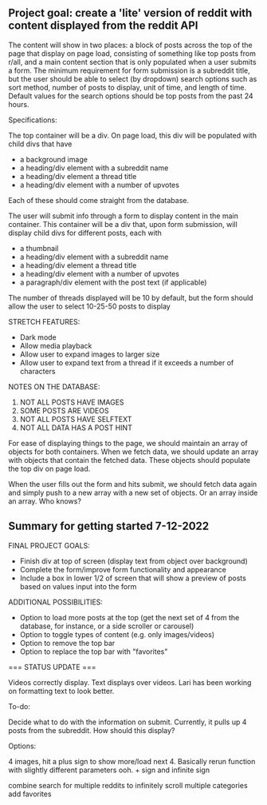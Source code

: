 ## Project goal: create a 'lite' version of reddit with content displayed from the reddit API

The content will show in two places: a block of posts across the top of the page that display on page load, consisting of something like top posts from r/all, and a main content section that is only populated when a user submits a form. The minimum requirement for form submission is a subreddit title, but the user should be able to select (by dropdown) search options such as sort method, number of posts to display, unit of time, and length of time. Default values for the search options should be top posts from the past 24 hours.

Specifications:

The top container will be a div. On page load, this div will be populated with child divs that have
- a background image
- a heading/div element with a subreddit name
- a heading/div element a thread title
- a heading/div element with a number of upvotes

Each of these should come straight from the database.

The user will submit info through a form to display content in the main container. This container will be a div that, upon form submission, will display child divs for different posts, each with
- a thumbnail
- a heading/div element with a subreddit name
- a heading/div element a thread title
- a heading/div element with a number of upvotes
- a paragraph/div element with the post text (if applicable)

The number of threads displayed will be 10 by default, but the form should allow the user to select 10-25-50 posts to display

STRETCH FEATURES:

- Dark mode
- Allow media playback
- Allow user to expand images to larger size
- Allow user to expand text from a thread if it exceeds a number of characters

NOTES ON THE DATABASE:

1) NOT ALL POSTS HAVE IMAGES
2) SOME POSTS ARE VIDEOS
3) NOT ALL POSTS HAVE SELFTEXT
4) NOT ALL DATA HAS A POST HINT

For ease of displaying things to the page, we should maintain an array of objects for both containers. When we fetch data, we should update an array with objects that contain the fetched data. These objects should populate the top div on page load.

When the user fills out the form and hits submit, we should fetch data again and simply push to a new array with a new set of objects. Or an array inside an array. Who knows?

## Summary for getting started 7-12-2022

FINAL PROJECT GOALS:

- Finish div at top of screen (display text from object over background)
- Complete the form/improve form functionality and appearance
- Include a box in lower 1/2 of screen that will show a preview of posts based on values input into the form

ADDITIONAL POSSIBILITIES:

- Option to load more posts at the top (get the next set of 4 from the database, for instance, or a side scroller or carousel)
- Option to toggle types of content (e.g. only images/videos)
- Option to remove the top bar
- Option to replace the top bar with "favorites"

=== STATUS UPDATE ===

Videos correctly display.
Text displays over videos.
Lari has been working on formatting text to look better.

To-do:

Decide what to do with the information on submit. Currently, it pulls up 4 posts from the subreddit.
How should this display?

Options:

4 images, hit a plus sign to show more/load next 4. Basically rerun function with slightly different parameters
ooh. + sign and infinite sign

combine search for multiple reddits to infinitely scroll multiple categories
add favorites





